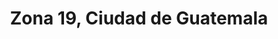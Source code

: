 ---
title: Zona 19, Ciudad de Guatemala
url: /zona-19-ciudad-de-guatemala/
latitude: 14.652
longitude: -90.588
---